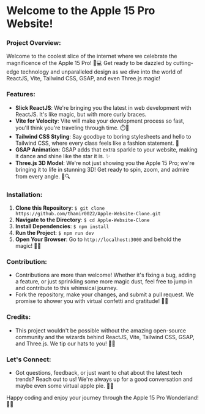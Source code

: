# Welcome to the Apple 15 Pro Website!

### Project Overview:
Welcome to the coolest slice of the internet where we celebrate the magnificence of the Apple 15 Pro! 📱💻 Get ready to be dazzled by cutting-edge technology and unparalleled design as we dive into the world of ReactJS, Vite, Tailwind CSS, GSAP, and even Three.js magic! 

### Features:
- **Slick ReactJS**: We're bringing you the latest in web development with ReactJS. It's like magic, but with more curly braces.
- **Vite for Velocity**: Vite will make your development process so fast, you'll think you're traveling through time. ⏱️💨
- **Tailwind CSS Styling**: Say goodbye to boring stylesheets and hello to Tailwind CSS, where every class feels like a fashion statement. 💅
- **GSAP Animation**: GSAP adds that extra sparkle to your website, making it dance and shine like the star it is. ✨
- **Three.js 3D Model**: We're not just showing you the Apple 15 Pro; we're bringing it to life in stunning 3D! Get ready to spin, zoom, and admire from every angle. 🔄🔍

### Installation:
1. **Clone this Repository**: `$ git clone https://github.com/thamir0022/Apple-Website-Clone.git`
2. **Navigate to the Directory**: `$ cd Apple-Website-Clone`
3. **Install Dependencies**: `$ npm install`
4. **Run the Project**: `$ npm run dev`
5. **Open Your Browser**: Go to `http://localhost:3000` and behold the magic! 🎩✨

### Contribution:
- Contributions are more than welcome! Whether it's fixing a bug, adding a feature, or just sprinkling some more magic dust, feel free to jump in and contribute to this whimsical journey.
- Fork the repository, make your changes, and submit a pull request. We promise to shower you with virtual confetti and gratitude! 🎉🙏

### Credits:
- This project wouldn't be possible without the amazing open-source community and the wizards behind ReactJS, Vite, Tailwind CSS, GSAP, and Three.js. We tip our hats to you! 🎩🌟

### Let's Connect:
- Got questions, feedback, or just want to chat about the latest tech trends? Reach out to us! We're always up for a good conversation and maybe even some virtual apple pie. 🥧🍏

Happy coding and enjoy your journey through the Apple 15 Pro Wonderland! 🚀🍎
